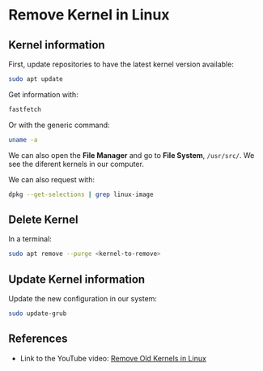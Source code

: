 # Remove Kernel in Linux

## Kernel information

First, update repositories to have the latest kernel version available:

```bash
sudo apt update
```

Get information with:

```bash
fastfetch
```

Or with the generic command:

```bash
uname -a
```

We can also open the **File Manager** and go to **File System**, `/usr/src/`. We see the diferent kernels in our computer.

We can also request with:

```bash
dpkg --get-selections | grep linux-image
```

## Delete Kernel

In a terminal:

```bash
sudo apt remove --purge <kernel-to-remove>
```

## Update Kernel information

Update the new configuration in our system:

```bash
sudo update-grub
```

## References

* Link to the YouTube video: [Remove Old Kernels in Linux](https://youtu.be/DFixlvRCEOY?si=eye1nM0XzcmOnEJ0)